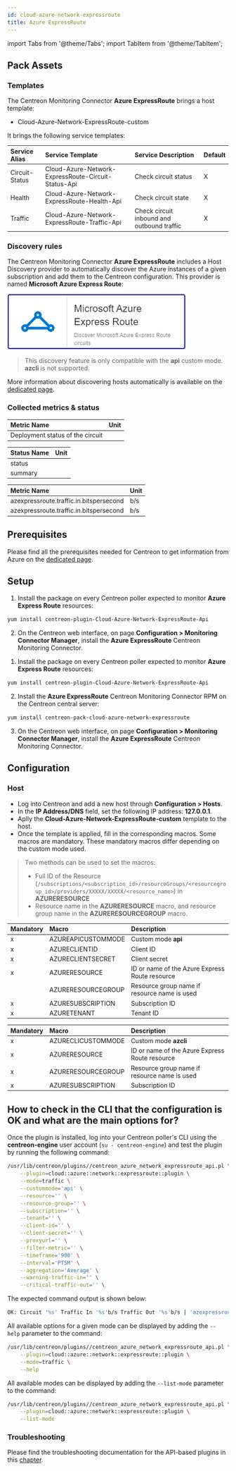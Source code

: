 ```yaml
---
id: cloud-azure-network-expressroute
title: Azure ExpressRoute
---
```

import Tabs from '@theme/Tabs';
import TabItem from '@theme/TabItem';


## Pack Assets

### Templates

The Centreon Monitoring Connector **Azure ExpressRoute** brings a host template:

* Cloud-Azure-Network-ExpressRoute-custom

It brings the following service templates:

| Service Alias  | Service Template                                    | Service Description                        | Default |
|:---------------|:----------------------------------------------------|:-------------------------------------------|:--------|
| Circuit-Status | Cloud-Azure-Network-ExpressRoute-Circuit-Status-Api | Check circuit status                       | X       |
| Health         | Cloud-Azure-Network-ExpressRoute-Health-Api         | Check circuit state                        | X       |
| Traffic        | Cloud-Azure-Network-ExpressRoute-Traffic-Api        | Check circuit inbound and outbound traffic | X       |

### Discovery rules

The Centreon Monitoring Connector **Azure ExpressRoute** includes a Host Discovery provider to
automatically discover the Azure instances of a given subscription and add them
to the Centreon configuration. This provider is named **Microsoft Azure Express Route**:

![image](../../../assets/integrations/plugin-packs/procedures/cloud-azure-network-expressroute-provider.png)

> This discovery feature is only compatible with the **api** custom mode. **azcli** is not supported.

More information about discovering hosts automatically is available on the [dedicated page](/docs/monitoring/discovery/hosts-discovery).

### Collected metrics & status

<Tabs groupId="sync">
<TabItem value="Circuit-Status" label="Circuit-Status">

| Metric Name                         | Unit |
|:------------------------------------|:-----|
| Deployment status of the circuit    |      |

</TabItem>
<TabItem value="Health" label="Health">

| Status Name | Unit |
|:------------|------|
| status      |      |
| summary     |      |

</TabItem>
<TabItem value="Traffic" label="Traffic">

| Metric Name                             | Unit  |
|:----------------------------------------|:------|
| azexpressroute.traffic.in.bitspersecond | b/s   |
| azexpressroute.traffic.in.bitspersecond | b/s   |

</TabItem>
</Tabs>

## Prerequisites

Please find all the prerequisites needed for Centreon to get information from Azure on the [dedicated page](../getting-started/how-to-guides/azure-credential-configuration.md).

## Setup

<Tabs groupId="sync">
<TabItem value="Online License" label="Online License">

1. Install the package on every Centreon poller expected to monitor **Azure Express Route** resources:

```bash
yum install centreon-plugin-Cloud-Azure-Network-ExpressRoute-Api
```

2. On the Centreon web interface, on page **Configuration > Monitoring Connector Manager**, install the **Azure ExpressRoute** Centreon Monitoring Connector.

</TabItem>
<TabItem value="Offline License" label="Offline License">

1. Install the package on every Centreon poller expected to monitor **Azure Express Route** resources:

```bash
yum install centreon-plugin-Cloud-Azure-Network-ExpressRoute-Api
```

2. Install the **Azure ExpressRoute** Centreon Monitoring Connector RPM on the Centreon central server:

```bash
yum install centreon-pack-cloud-azure-network-expressroute
```

3. On the Centreon web interface, on page **Configuration > Monitoring Connector Manager**, install the **Azure ExpressRoute** Centreon Monitoring Connector.

</TabItem>
</Tabs>

## Configuration

### Host

* Log into Centreon and add a new host through **Configuration > Hosts**.
* In the **IP Address/DNS** field, set the following IP address: **127.0.0.1**.
* Aplly the **Cloud-Azure-Network-ExpressRoute-custom** template to the host.
* Once the template is applied, fill in the corresponding macros. Some macros are mandatory.
These mandatory macros differ depending on the custom mode used.

> Two methods can be used to set the macros:
> * Full ID of the Resource (`/subscriptions/<subscription_id>/resourceGroups/<resourcegroup_id>/providers/XXXXX/XXXXX/<resource_name>`)
in **AZURERESOURCE**
> * Resource name in the **AZURERESOURCE** macro, and resource group name in the **AZURERESOURCEGROUP** macro.

<Tabs groupId="sync">
<TabItem value="Azure Monitor API" label="Azure Monitor API">

| Mandatory   | Macro              | Description                                    |
|:------------|:-------------------|:-----------------------------------------------|
|     x       | AZUREAPICUSTOMMODE | Custom mode **api**                            |
|     x       | AZURECLIENTID      | Client ID                                      |
|     x       | AZURECLIENTSECRET  | Client secret                                  |
|     x       | AZURERESOURCE      | ID or name of the Azure Express Route resource |
|             | AZURERESOURCEGROUP | Resource group name if resource name is used   |
|     x       | AZURESUBSCRIPTION  | Subscription ID                                |
|     x       | AZURETENANT        | Tenant ID                                      |

</TabItem>
<TabItem value="Azure AZ CLI" label="Azure AZ CLI">

| Mandatory   | Macro              | Description                                    |
|:------------|:-------------------|:-----------------------------------------------|
|     x       | AZURECLICUSTOMMODE | Custom mode **azcli**                          |
|     x       | AZURERESOURCE      | ID or name of the Azure Express Route resource |
|     x       | AZURERESOURCEGROUP | Resource group name if resource name is used   |
|     x       | AZURESUBSCRIPTION  | Subscription ID                                |

</TabItem>
</Tabs>

## How to check in the CLI that the configuration is OK and what are the main options for?

Once the plugin is installed, log into your Centreon poller's CLI using the
**centreon-engine** user account (`su - centreon-engine`) and test the plugin by
running the following command:

```bash
/usr/lib/centreon/plugins//centreon_azure_network_expressroute_api.pl \
    --plugin=cloud::azure::network::expressroute::plugin \
    --mode=traffic \
    --custommode='api' \
    --resource='' \
    --resource-group='' \
    --subscription='' \
    --tenant='' \
    --client-id='' \
    --client-secret='' \
    --proxyurl='' \
    --filter-metric='' \
    --timeframe='900' \
    --interval='PT5M' \
    --aggregation='Average' \
    --warning-traffic-in='' \
    --critical-traffic-out='' \
```

The expected command output is shown below:

```bash
OK: Circuit '%s' Traffic In '%s'b/s Traffic Out '%s'b/s | 'azexpressroute.traffic.in.bitspersecond'=9000b/s;;;0; 'azexpressroute.traffic.in.bitspersecond'=9000b/s;;;0;
```

All available options for a given mode can be displayed by adding the
`--help` parameter to the command:

```bash
/usr/lib/centreon/plugins//centreon_azure_network_expressroute_api.pl \
    --plugin=cloud::azure::network::expressroute::plugin \
    --mode=traffic \
    --help
```

All available modes can be displayed by adding the `--list-mode` parameter to
the command:

```bash
/usr/lib/centreon/plugins//centreon_azure_network_expressroute_api.pl \
    --plugin=cloud::azure::network::expressroute::plugin \
    --list-mode
```

### Troubleshooting

Please find the troubleshooting documentation for the API-based plugins in
this [chapter](../getting-started/how-to-guides/troubleshooting-plugins.md#http-and-api-checks).